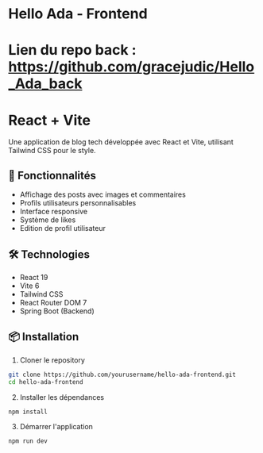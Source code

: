 
# Hello Ada - Frontend

# Lien du repo back : https://github.com/gracejudic/Hello_Ada_back

# React + Vite


Une application de blog tech développée avec React et Vite, utilisant Tailwind CSS pour le style.

## 🚀 Fonctionnalités

- Affichage des posts avec images et commentaires
- Profils utilisateurs personnalisables
- Interface responsive
- Système de likes
- Edition de profil utilisateur

## 🛠 Technologies

- React 19
- Vite 6
- Tailwind CSS
- React Router DOM 7
- Spring Boot (Backend)

## 📦 Installation

1. Cloner le repository

```bash
git clone https://github.com/yourusername/hello-ada-frontend.git
cd hello-ada-frontend
```

2. Installer les dépendances    

```bash
npm install
```

3. Démarrer l'application

```bash
npm run dev
```




